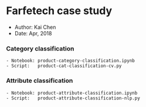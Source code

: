 # Farfetech case study

- Author: Kai Chen
- Date: Apr, 2018

### Category classification

    - Notebook: product-category-classification.ipynb
    - Script:   product-cat-classification-cv.py

### Attribute classification

    - Notebook: product-attribute-classification.ipynb
    - Script:   product-attribute-classification-nlp.py
